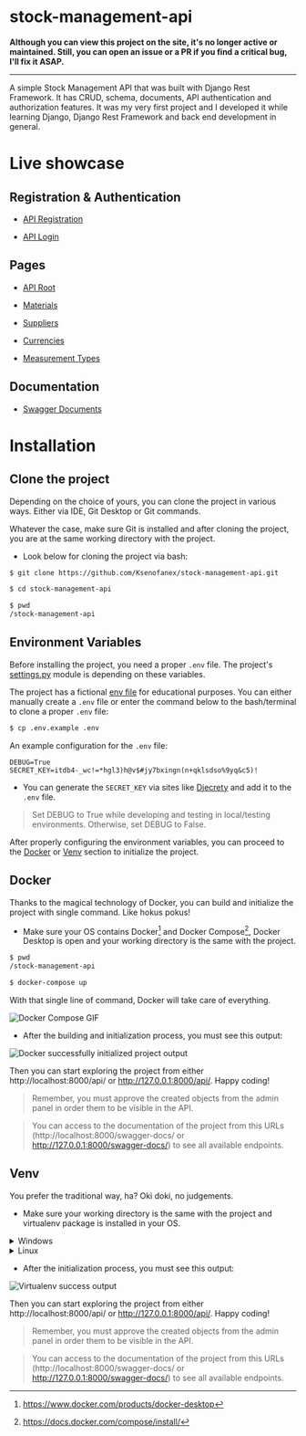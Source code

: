 # stock-management-api

**Although you can view this project on the site, it's no longer active or maintained. Still, you can open an issue or a PR if you find a critical bug, I'll fix it ASAP.**

***

A simple Stock Management API that was built with Django Rest Framework. It has CRUD, schema, documents, API authentication and authorization features. It was my very first project and I developed it while learning Django, Django Rest Framework and back end development in general.

# Live showcase

## Registration & Authentication

- [API Registration](https://stockmanagementksenofanex.herokuapp.com/api/v1/rest-auth/registration/) 

- [API Login](https://stockmanagementksenofanex.herokuapp.com/api-auth/login/?next=/api/) 


## Pages


- [API Root](https://stockmanagementksenofanex.herokuapp.com/api/)

- [Materials](https://stockmanagementksenofanex.herokuapp.com/api/materials/)

- [Suppliers](https://stockmanagementksenofanex.herokuapp.com/api/suppliers/)

- [Currencies](https://stockmanagementksenofanex.herokuapp.com/api/currencies/)

- [Measurement Types](https://stockmanagementksenofanex.herokuapp.com/api/measurement-types/) 

## Documentation

- [Swagger Documents](https://stockmanagementksenofanex.herokuapp.com/swagger-docs/)

# Installation

## Clone the project

Depending on the choice of yours, you can clone the project in various ways. Either via IDE, Git Desktop or Git commands.

Whatever the case, make sure Git is installed and after cloning the project, you are at the same working directory with the project.

- Look below for cloning the project via bash:

```bash
$ git clone https://github.com/Ksenofanex/stock-management-api.git

$ cd stock-management-api

$ pwd
/stock-management-api
```

## Environment Variables

Before installing the project, you need a proper `.env` file. The project's [settings.py](stockmanagement_project/settings.py) module is depending on these variables.

The project has a fictional [env file](.env.example) for educational purposes. You can either manually create a `.env` file or enter the command below to the bash/terminal to clone a proper `.env` file:

```bash
$ cp .env.example .env
```

An example configuration for the `.env` file:

```
DEBUG=True
SECRET_KEY=itdb4-_wc!=*hgl3)h@v$#jy7bxingn(n+qklsdso%9yq&c5)!
```

- You can generate the `SECRET_KEY` via sites like [Djecrety](https://djecrety.ir/) and add it to the `.env` file.

> Set DEBUG to True while developing and testing in local/testing environments. Otherwise, set DEBUG to False.

After properly configuring the environment variables, you can proceed to the [Docker](https://github.com/Ksenofanex/stock-management-api#docker) or [Venv](https://github.com/Ksenofanex/stock-management-api#venv) section to initialize the project.

## Docker

Thanks to the magical technology of Docker, you can build and initialize the project with single command. Like hokus pokus!

- Make sure your OS contains Docker[^1] and Docker Compose[^2], Docker Desktop is open and your working directory is the same with the project.

```bash
$ pwd
/stock-management-api

$ docker-compose up
```

With that single line of command, Docker will take care of everything.

![Docker Compose GIF](https://i.imgur.com/91tbxPS.gif)

- After the building and initialization process, you must see this output:

![Docker successfully initialized project output](https://i.imgur.com/K7FIMMK.png)

Then you can start exploring the project from either http://localhost:8000/api/ or http://127.0.0.1:8000/api/. Happy coding!

> Remember, you must approve the created objects from the admin panel in order them to be visible in the API.

> You can access to the documentation of the project from this URLs (http://localhost:8000/swagger-docs/ or http://127.0.0.1:8000/swagger-docs/) to see all available endpoints.

## Venv

You prefer the traditional way, ha? Oki doki, no judgements.

- Make sure your working directory is the same with the project and virtualenv package is installed in your OS.

<details>
<summary>Windows</summary>

```bash
> pwd
\stock-management-api

> pip install virtualenv

> virtualenv env

> .\env\Scripts\activate

> pip install -r requirements.txt

> python manage.py makemigrations

> python manage.py migrate

> python manage.py runserver
```

![Virtualenv GIF](https://i.imgur.com/0IbCroR.gif)

</details>

<details>
<summary>Linux</summary>

```bash
$ pwd
/stock-management-api

$ pip3 install virtualenv

$ python3 -m venv env

$ source env/bin/activate

$ pip3 install requirements.txt

$ python3 manage.py makemigrations

$ python3 manage.py migrate

$ python3 manage.py runserver
```

</details>

- After the initialization process, you must see this output:

![Virtualenv success output](https://i.imgur.com/k3zGPJ3.png)

Then you can start exploring the project from either http://localhost:8000/api/ or http://127.0.0.1:8000/api/. Happy coding!

> Remember, you must approve the created objects from the admin panel in order them to be visible in the API.

> You can access to the documentation of the project from this URLs (http://localhost:8000/swagger-docs/ or http://127.0.0.1:8000/swagger-docs/) to see all available endpoints.

[^1]: https://www.docker.com/products/docker-desktop
[^2]: https://docs.docker.com/compose/install/
